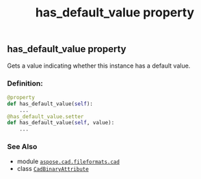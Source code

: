 ﻿---
title: has_default_value property
second_title: Aspose.CAD for Python via .NET API References
description: 
type: docs
weight: 40
url: /python-net/aspose.cad.fileformats.cad/cadbinaryattribute/has_default_value/
is_root: false
---

## has_default_value property


Gets a value indicating whether this instance has a default value.
### Definition:
```python
@property
def has_default_value(self):
    ...
@has_default_value.setter
def has_default_value(self, value):
    ...
```

### See Also
* module [`aspose.cad.fileformats.cad`](../../)
* class [`CadBinaryAttribute`](/cad/python-net/aspose.cad.fileformats.cad/cadbinaryattribute)
